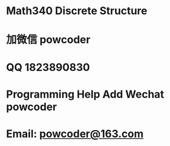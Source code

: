 # Math340 Discrete Structure
# 加微信 powcoder

# QQ 1823890830

# Programming Help Add Wechat powcoder

# Email: powcoder@163.com

